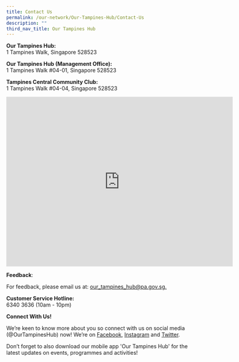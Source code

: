 ```yaml
---
title: Contact Us
permalink: /our-network/Our-Tampines-Hub/Contact-Us
description: ""
third_nav_title: Our Tampines Hub
---
```

**Our Tampines Hub:**<br>
1 Tampines Walk, Singapore 528523

**Our Tampines Hub (Management Office):**<br>
1 Tampines Walk #04-01, Singapore 528523

**Tampines Central Community Club:**<br>
1 Tampines Walk #04-04, Singapore 528523

<iframe src="https://www.google.com/maps/embed?pb=!1m18!1m12!1m3!1d3988.7057538508507!2d103.93817251533109!3d1.3531132619404518!2m3!1f0!2f0!3f0!3m2!1i1024!2i768!4f13.1!3m3!1m2!1s0x31da3d128a4fe9e1%3A0x8c07ccfeaa2603b8!2s1%20Tampines%20Walk%2C%20%2304-04%20Our%20Tampines%20Hub%2C%20Singapore%20528523!5e0!3m2!1sen!2ssg!4v1655785520273!5m2!1sen!2ssg" width="600" height="450" style="border:0;" allowfullscreen="" loading="lazy" ></iframe>

**Feedback**:

For feedback, please email us at: [our_tampines_hub@pa.gov.sg.](mailto:our_tampines_hub@pa.gov.sg.)

**Customer Service Hotline:**<br>
6340 3636 (10am - 10pm)

**Connect With Us!**

We’re keen to know more about you so connect with us on social media (@OurTampinesHub) now! We’re on [Facebook](https://www.facebook.com/OurTampinesHub/), [Instagram](https://www.instagram.com/accounts/login/?next=/ourtampineshub/) and [Twitter](https://twitter.com/ourtampineshub?lang=en).

Don’t forget to also download our mobile app 'Our Tampines Hub' for the latest updates on events, programmes and activities!